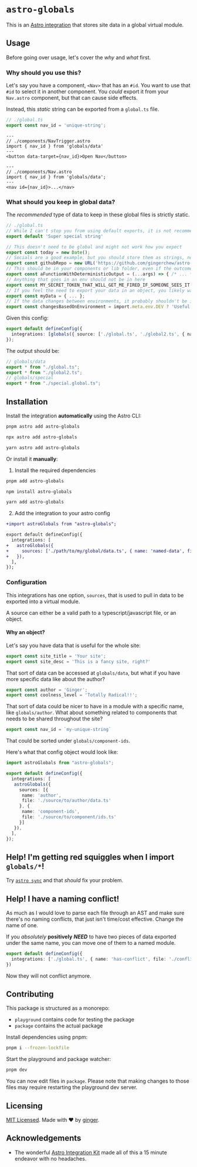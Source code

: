 # `astro-globals`

This is an [Astro integration](https://docs.astro.build/en/guides/integrations-guide/) that stores site data in a global virtual module.

## Usage

Before going over usage, let's cover the *why* and *what* first.

### Why should you use this?

Let's say you have a component, `<Nav>` that has an `#id`. You want to use that `#id` to select it in another component. You _could_ export it from your `Nav.astro` component, but that can cause side effects.

Instead, this *static* string can be exported from a `global.ts` file.

```ts
// ./global.ts
export const nav_id = 'unique-string';
```

```astro
---
// ./components/NavTrigger.astro
import { nav_id } from 'globals/data'
---
<button data-target={nav_id}>Open Nav</button>
```

```astro
---
// ./components/Nav.astro
import { nav_id } from 'globals/data';
---
<nav id={nav_id}>...</nav>
```

### What should you keep in global data?

The *recommended* type of data to keep in these global files is strictly static.

```ts
// ./global.ts
// While I can't stop you from using default exports, it is not recommended. Named exports only
export default 'Super special string'

// This doesn't need to be global and might not work how you expect
export const today = new Date();
// Socials are a good example, but you should store them as strings, not URLs
export const githubRepo = new URL('https://github.com/gingerchew/astro-globals');
// This should be in your components or lib folder, even if the outcome will be the same for the same arguments
export const aFunctionWithDeterministicOutput = (...args) => { /* ... */ }
// Anything that goes in an env should not be in here
export const MY_SECRET_TOKEN_THAT_WILL_GET_ME_FIRED_IF_SOMEONE_SEES_IT = '...';
// If you feel the need to export your data in an object, you likely want to use the object config type instead
export const myData = { ... };
// If the data changes between environments, it probably shouldn't be in a global virtual module
export const changesBasedOnEnvironment = import.meta.env.DEV ? 'Useful debugging data' : '';
```

Given this config:

```ts
export default defineConfig({
  integrations: [globals({ source: ['./global.ts', './global2.ts', { name: 'special', file: './special.global.ts' }]})]
});
```

The output should be:

```ts
// globals/data
export * from "./global.ts";
export * from "./global2.ts";
// globals/special
export * from "./special.global.ts";
```

## Installation

Install the integration **automatically** using the Astro CLI:

```bash
pnpm astro add astro-globals
```

```bash
npx astro add astro-globals
```

```bash
yarn astro add astro-globals
```

Or install it **manually**:

1. Install the required dependencies

```bash
pnpm add astro-globals
```

```bash
npm install astro-globals
```

```bash
yarn add astro-globals
```

2. Add the integration to your astro config

```diff
+import astroGlobals from "astro-globals";

export default defineConfig({
  integrations: [
+   astroGlobals({
+     sources: ['./path/to/my/global/data.ts', { name: 'named-data', file: './path/to/my/other/named-data.ts' }]
+   }),
  ],
});
```

### Configuration

This integrations has one option, `sources`, that is used to pull in data to be exported into a virtual module.

A source can either be a valid path to a typescript/javascript file, or an object.

#### Why an object?

Let's say you have data that is useful for the whole site:

```ts
export const site_title = 'Your site';
export const site_desc = 'This is a fancy site, right?'
```

That sort of data can be accessed at `globals/data`, but what if you have more specific data like about the author?

```ts
export const author = 'Ginger';
export const coolness_level = 'Totally Radical!!';
```

That sort of data could be nicer to have in a module with a specific name, like `globals/author`. What about something related to components that needs to be shared throughout the site?

```ts
export const nav_id = `my-unique-string`
```

That could be sorted under `globals/component-ids`.

Here's what that config object would look like:

```ts
import astroGlobals from "astro-globals";

export default defineConfig({
  integrations: [
   astroGlobals({
     sources: [{
      name: 'author',
      file: './source/to/author/data.ts'
     }, {
      name: 'component-ids',
      file: './source/to/component/ids.ts'
     }]
   }),
  ],
});
```

## Help! I'm getting red squiggles when I import `globals/*`!

Try [`astro sync`](https://docs.astro.build/en/reference/cli-reference/#astro-sync) and that *should* fix your problem.

## Help! I have a naming conflict!

As much as I would love to parse each file through an AST and make sure there's no naming conflicts, that just isn't time/cost effective. Change the name of one.

If you *absolutely* __positively__ ***NEED*** to have two pieces of data exported under the same name, you can move one of them to a named module.

```ts
export default defineConfig({
  integrations: ['./global.ts', { name: 'has-conflict', file: './conflict.ts' }]
})
```

Now they will not conflict anymore.


## Contributing

This package is structured as a monorepo:

- `playground` contains code for testing the package
- `package` contains the actual package

Install dependencies using pnpm: 

```bash
pnpm i --frozen-lockfile
```

Start the playground and package watcher:

```bash
pnpm dev
```

You can now edit files in `package`. Please note that making changes to those files may require restarting the playground dev server.

## Licensing

[MIT Licensed](https://github.com/gingerchew/astro-globals/blob/main/LICENSE). Made with ❤️ by [ginger](https://github.com/gingerchew/astro-globals).

## Acknowledgements

- The wonderful [Astro Integration Kit](https://astro-integration-kit.netlify.app/) made all of this a 15 minute endeavor with no headaches.
